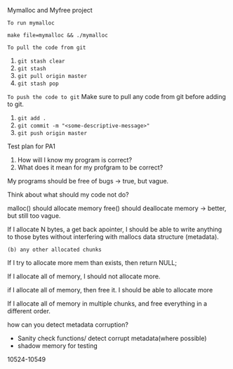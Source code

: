 Mymalloc and Myfree project


```To run mymalloc```

```make file=mymalloc && ./mymalloc```

```To pull the code from git```
1. ```git stash clear```
2. ```git stash```
3. ```git pull origin master```
4. ```git stash pop```


```To push the code to git```
Make sure to pull any code from git before adding to git.

1. ```git add .```
2. ```git commit -m "<some-descriptive-message>"```
3. ```git push origin master```


Test plan for PA1

1. How will I know my program is correct?
2. What does it mean for my profgram to be correct?

My programs should be free of bugs
    -> true, but vague.

Think about what should my code not do?

malloc() should allocate memory
free() should deallocate memory
    -> better, but still too vague.


If I allocate N bytes, a get back apointer, I should be able to write anything
    to those bytes without interfering with mallocs data structure (metadata).

    (b) any other allocated chunks

If I try to allocate more mem than exists, then return NULL;

If I allocate all of memory, I should not allocate more.

if I allocate all of memory, then free it. I should be able to allocate more

If I allocate all of memory in multiple chunks,
and free everything in a different order.

how can you detect metadata corruption?
-   Sanity check functions/ detect corrupt metadata(where possible)
-   shadow memory for testing


10524-10549